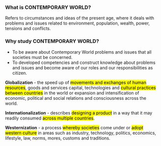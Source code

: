 ### What is CONTEMPORARY WORLD?
Refers to circumstances and ideas of the present age, where it deals with problems and issues related to environment, population, wealth, power, tensions and conflicts.

### Why study CONTEMPORARY WORLD?
- To be aware about Contemporary World problems and issues that all societies must be concerned.
- To developed competencies and construct knowledge about problems and issues and become aware of our roles and our responsibilities as citizen.

**Globalization** - the speed up of <mark class="hltr-blue">movements and exchanges of human resources</mark>, goods and services capital, technologies and <mark class="hltr-blue">cultural practices between countries</mark> in the world or expansion and intensification of economic, political and social relations and consciousness across the world.

**Internationalization** - describes <mark class="hltr-blue">designing a product</mark> in a way that it may readily consumed <mark class="hltr-blue">across multiple countries</mark>.

**Westernization** - a process <mark class="hltr-blue">whereby societies</mark> come under or <mark class="hltr-blue">adopt western culture</mark> in areas such as industry, technology, politics, economics, lifestyle, law, norms, mores, customs and traditions.